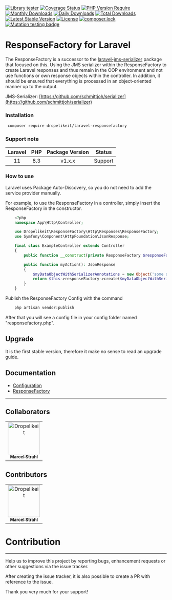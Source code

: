 [![Library tester](https://github.com/Dropelikeit/laravel-responsefactory/actions/workflows/app-tester.yml/badge.svg)](https://github.com/Dropelikeit/laravel-responsefactory/actions/workflows/app-tester.yml)
[![Coverage Status](https://coveralls.io/repos/github/Dropelikeit/laravel-responsefactory/badge.svg?branch=main)](https://coveralls.io/github/Dropelikeit/laravel-responsefactory?branch=main)
[![PHP Version Require](http://poser.pugx.org/dropelikeit/laravel-responsefactory/require/php)](https://packagist.org/packages/dropelikeit/laravel-responsefactory)
[![Monthly Downloads](https://poser.pugx.org/dropelikeit/laravel-responsefactory/d/monthly)](https://packagist.org/packages/dropelikeit/laravel-responsefactory)
[![Daily Downloads](https://poser.pugx.org/dropelikeit/laravel-responsefactory/d/daily)](https://packagist.org/packages/dropelikeit/laravel-responsefactory)
[![Total Downloads](https://poser.pugx.org/dropelikeit/laravel-responsefactory/downloads)](https://packagist.org/packages/dropelikeit/laravel-responsefactory)
[![Latest Stable Version](http://poser.pugx.org/dropelikeit/laravel-responsefactory/v)](https://packagist.org/packages/dropelikeit/laravel-responsefactory)
[![License](https://poser.pugx.org/dropelikeit/laravel-responsefactory/license)](https://packagist.org/packages/dropelikeit/laravel-responsefactory)
[![composer.lock](https://poser.pugx.org/dropelikeit/laravel-responsefactory/composerlock)](https://packagist.org/packages/dropelikeit/laravel-responsefactory)
[![Mutation testing badge](https://img.shields.io/endpoint?style=flat&url=https%3A%2F%2Fbadge-api.stryker-mutator.io%2Flaravel-responsefactory)](https://dashboard.stryker-mutator.io/reports/laravel-responsefactory)

# ResponseFactory for Laravel

The ResponseFactory is a successor to the [laravel-jms-serializer](https://github.com/Dropelikeit/laravel-jms-serializer) 
package that focused on this. Using the JMS serializer 
within the ResponseFactory to create Laravel responses and thus remain in the OOP environment and 
not use functions or own response objects within the controller. In addition, it should be ensured that everything is 
processed in an object-oriented manner up to the output.

JMS-Serializer: [https://github.com/schmittjoh/serializer](https://github.com/schmittjoh/serializer)

### Installation

```bash
 composer require dropelikeit/laravel-responsefactory
 ```

### Support note
| Laravel |        PHP        | Package Version |    Status     |
|:-------:|:-----------------:|:---------------:|:-------------:|
|   11    |        8.3        |     v1.x.x      |    Support    |

### How to use

Laravel uses Package Auto-Discovery, so you do not need to add the service provider manually. 

For example, to use the ResponseFactory in a controller, simply insert the ResponseFactory in the constructor.

```php
    <?php 
    namespace App\Http\Controller;

    use Dropelikeit\ResponseFactory\Http\Responses\ResponseFactory;
    use Symfony\Component\HttpFoundation\JsonResponse;

    final class ExampleController extends Controller 
    {
        public function __construct(private ResponseFactory $responseFactory) {}

        public function myAction(): JsonResponse
        {
            $myDataObjectWithSerializerAnnotations = new Object('some data');
            return $this->responseFactory->create($myDataObjectWithSerializerAnnotations);
        }
    }
```

Publish the ResponseFactory Config with the command

```bash 
    php artisan vendor:publish
```

After that you will see a config file in your config folder named "responsefactory.php".

## Upgrade
It is the first stable version, therefore it make no sense to read an upgrade guide. 

## Documentation

* [Configuration](docs/configuration.md)
* [ResponseFactory](docs/response-factory.md)

---

## Collaborators

<!-- readme: collaborators -start -->
<table>
	<tbody>
		<tr>
            <td align="center">
                <a href="https://github.com/Dropelikeit">
                    <img src="https://avatars.githubusercontent.com/u/13794109?v=4" width="100;" alt="Dropelikeit"/>
                    <br />
                    <sub><b>Marcel Strahl</b></sub>
                </a>
            </td>
		</tr>
	<tbody>
</table>
<!-- readme: collaborators -end -->

## Contributors

<!-- readme: contributors -start -->
<table>
	<tbody>
		<tr>
            <td align="center">
                <a href="https://github.com/Dropelikeit">
                    <img src="https://avatars.githubusercontent.com/u/13794109?v=4" width="100;" alt="Dropelikeit"/>
                    <br />
                    <sub><b>Marcel Strahl</b></sub>
                </a>
            </td>
		</tr>
	<tbody>
</table>
<!-- readme: contributors -end -->

# Contribution

---

Help us to improve this project by reporting bugs, enhancement requests or other suggestions via the issue tracker.

After creating the issue tracker, it is also possible to create a PR with reference to the issue.

Thank you very much for your support!